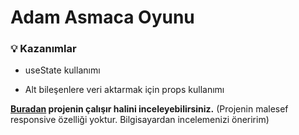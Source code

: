 # Adam Asmaca Oyunu

### 💡 Kazanımlar

- useState kullanımı

- Alt bileşenlere veri aktarmak için props kullanımı

**[Buradan](https://cenkmerk.github.io/Adam-Asmaca-Oyunu/) projenin çalışır halini inceleyebilirsiniz.** (Projenin malesef responsive özelliği yoktur. Bilgisayardan incelemenizi öneririm)
